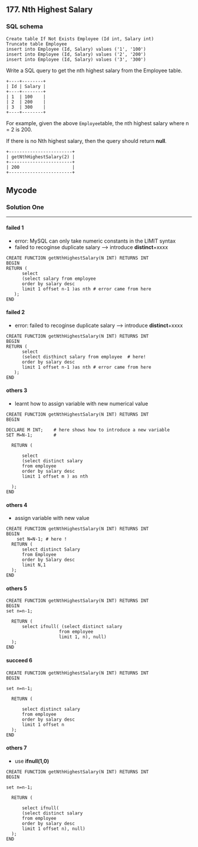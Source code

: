 ## 177. Nth Highest Salary

### SQL schema
```mysql
Create table If Not Exists Employee (Id int, Salary int)
Truncate table Employee
insert into Employee (Id, Salary) values ('1', '100')
insert into Employee (Id, Salary) values ('2', '200')
insert into Employee (Id, Salary) values ('3', '300')
```

Write a SQL query to get the nth highest salary from the Employee table.
```
+----+--------+
| Id | Salary |
+----+--------+
| 1  | 100    |
| 2  | 200    |
| 3  | 300    |
+----+--------+
```
For example, given the above ```Employee```table, the nth highest salary where n = 2 is 200. 

If there is no Nth highest salary, then the query should return **null**.
```
+------------------------+
| getNthHighestSalary(2) |
+------------------------+
| 200                    |
+------------------------+
```


## Mycode

### Solution One
----------------------------------------------------------------------------------------------------
#### failed 1
* error: MySQL can only take numeric constants in the LIMIT syntax
* failed to recoginse duplicate salary --> introduce **distinct**+xxxx
```mysql
CREATE FUNCTION getNthHighestSalary(N INT) RETURNS INT
BEGIN
RETURN (
      select 
      (select salary from employee
      order by salary desc
      limit 1 offset n-1 )as nth # error came from here
   );
END     
 ```     
 #### failed 2
* error: failed to recoginse duplicate salary --> introduce **distinct**+xxxx
```mysql
CREATE FUNCTION getNthHighestSalary(N INT) RETURNS INT
BEGIN
RETURN (
      select 
      (select disthinct salary from employee  # here!
      order by salary desc
      limit 1 offset n-1 )as nth # error came from here
   );
END     
 ``` 

#### others 3
* learnt how to assign variable with new numerical value
```mysql
CREATE FUNCTION getNthHighestSalary(N INT) RETURNS INT
BEGIN

DECLARE M INT;    # here shows how to introduce a new variable
SET M=N-1;        # 

  RETURN (
      
      select 
      (select distinct salary 
      from employee
      order by salary desc
      limit 1 offset m ) as nth  
     
  );
END
```

#### others 4
* assign variable with new value
```mysql
CREATE FUNCTION getNthHighestSalary(N INT) RETURNS INT
BEGIN
    set N=N-1; # here !
  RETURN (
      select distinct Salary 
      from Employee 
      order by Salary desc 
      limit N,1
  );
END
```
#### others 5
```mysql
CREATE FUNCTION getNthHighestSalary(N INT) RETURNS INT
BEGIN
set n=n-1;

  RETURN (   
      select ifnull( (select distinct salary 
                    from employee
                    limit 1, n), null)     
  );
END
```


#### succeed 6
```mysql
CREATE FUNCTION getNthHighestSalary(N INT) RETURNS INT
BEGIN

set n=n-1;

  RETURN (
      
      select distinct salary 
      from employee
      order by salary desc
      limit 1 offset n
  );
END
```
#### others 7
* use **ifnull(1,0)**
```mysql
CREATE FUNCTION getNthHighestSalary(N INT) RETURNS INT
BEGIN

set n=n-1;

  RETURN (
      
      select ifnull(
      (select distinct salary 
      from employee
      order by salary desc
      limit 1 offset n), null)
  );
END
```










